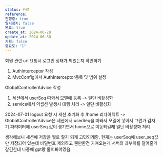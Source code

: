 ```yaml
---
status: 완료
reference:
진행중: true
일시정지: false
완료: true
create_at: 2024-06-29
update_at: 2024-06-30
기획: false
중요도: "1"
---
```


회원 관련 url 요청시 로그인 상태가 되었는지 확인하기
1. AuthInterceptor 작성
2. MvcConfig에서 AuthInterceptor등록 및 범위 설정

GlobalControllerAdvice 작성
1. 세션에서 userSeq 따와서 모델에 등록 -> 일단 비활성화 
2. service에서 익셉션 발생시 대행 처리 -> 일단 비활성화

2024-07-01
logout 요청 시 세션 초기화 후 /home 리다이렉트 -> GlobalControllerAdvice은 세션에서 userSeq을 따와서 모델에 넣어서 그런가 갑자기 파라미터에 userSeq 값이 생기면서 home으로 이동되길래 일단 비활성화 처리 

생각해보니 세션에 저장을 뭘로 할지 되게 고민되게함.
현재는 userSeq에 user_seq값만 저장되어 있는데 비밀번호 제외하고 웬만한건 가져오는게 서버의 과부하를 덜어줄거 같긴한데 나중에 gpt랑 물어봐야겠음.